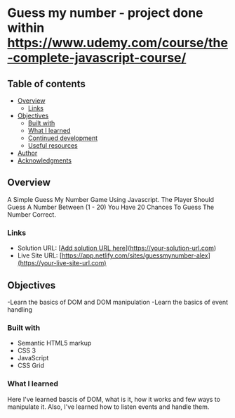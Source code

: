 # Guess my number - project done within https://www.udemy.com/course/the-complete-javascript-course/


## Table of contents

- [Overview](#overview)
  - [Links](#links)
- [Objectives](#objectives)
  - [Built with](#built-with)
  - [What I learned](#what-i-learned)
  - [Continued development](#continued-development)
  - [Useful resources](#useful-resources)
- [Author](#author)
- [Acknowledgments](#acknowledgments)



## Overview
A Simple Guess My Number Game Using Javascript. The Player Should Guess A Number Between (1 - 20) You Have 20 Chances To Guess The Number Correct.

### Links

- Solution URL: [[Add solution URL here](https://github.com/DjurovicAleksandar/GuessMyNumber)](https://your-solution-url.com)
- Live Site URL: [https://app.netlify.com/sites/guessmynumber-alex](https://your-live-site-url.com)

## Objectives

-Learn the basics of DOM and DOM manipulation
-Learn the basics of event handling

### Built with

- Semantic HTML5 markup
- CSS 3
- JavaScript
- CSS Grid

### What I learned

Here I've learned bascis of DOM, what is it, how it works and few ways to manipulate it. Also, I've learned how to listen events and handle them.

